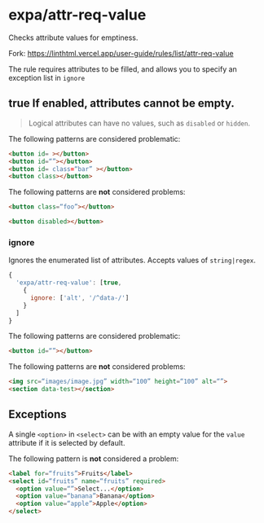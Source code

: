 # expa/attr-req-value
Checks attribute values for emptiness.

Fork: https://linthtml.vercel.app/user-guide/rules/list/attr-req-value

The rule requires attributes to be filled, and allows you to specify an exception list in `ignore`

## true If enabled, attributes cannot be empty.

> Logical attributes can have no values, such as `disabled` or `hidden`.

The following patterns are considered problematic:
```html
<button id= ></button>
<button id=“”></button>
<button id= class=“bar” ></button>
<button class></button>
```

The following patterns are **not** considered problems:

```html
<button class=“foo”></button>

<button disabled></button>
```

### ignore
Ignores the enumerated list of attributes. Accepts values of `string|regex`.

```js
{
  'expa/attr-req-value': [true, 
    { 
      ignore: ['alt', '/^data-/']
    }
  ]
}
```

The following patterns are considered problematic:

```html
<button id=“”></button>
```

The following patterns are **not** considered problems:

```html
<img src=“images/image.jpg” width=“100” height=“100” alt=“”>
<section data-test></section>
```

## Exceptions
A single `<option>` in `<select>` can be with an empty value for the `value` attribute if it is selected by default.

The following pattern is **not** considered a problem:

```html
<label for=“fruits”>Fruits</label>
<select id=“fruits” name=“fruits” required>
  <option value=“”>Select...</option>
  <option value=“banana”>Banana</option>
  <option value=“apple”>Apple</option>
</select>
```
